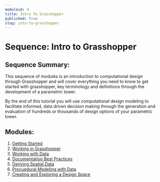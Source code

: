 ```yaml
---
moduleid: 4
title: Intro To Grasshopper
published: True
slug: into-to-grasshopper
---
```

# Sequence: Intro to Grasshopper
## Sequence Summary:
This sequence of modules is an introduction to computational design through Grasshopper and will cover everything you need to know to get started with grasshopper, key terminology and definitions through the development of a parametric tower. 

By the end of this tutorial you will use computational design modeling to facilitate informed, data driven decision making through the generation and evaluation of hundreds or thousands of design options of your parametric tower.

## Modules:
1. [Getting Started](https://medium.com/intro-to-grasshopper)
2. [Working in Grasshopper](https://medium.com/intro-to-grasshopper)
3. [Working with Data](https://medium.com/intro-to-grasshopper)
4. [Documentation Best Practices](https://github.com/GSAPP-CDP/Smorgasbord/blob/main/src/content/modules/4-grasshopper-intro/4-4-GH-Intro-Housekeeping.md)
5. [Deriving Spatial Data](https://github.com/GSAPP-CDP/Smorgasbord/blob/main/src/content/modules/4-grasshopper-intro/4-5-Deriving-Spatial-Data.md)
6. [Procuedural Modeling with Data](https://github.com/GSAPP-CDP/Smorgasbord/blob/main/src/content/modules/4-grasshopper-intro/4-6-Procedural-Rules.md)
7. [Creating and Exploring a Design Space](https://github.com/GSAPP-CDP/Smorgasbord/blob/main/src/content/modules/4-grasshopper-intro/4-7-Generating-Exploring-Spatial-Data.md)
